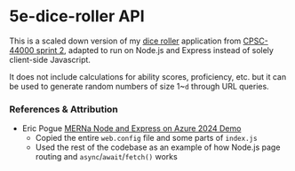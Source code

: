 # 5e-dice-roller API


This is a scaled down version of my [dice roller](https://blue-flower-09e983b10.4.azurestaticapps.net/) application from [CPSC-44000 sprint 2]((https://github.com/mszost/cpsc-44000/tree/main/sprint-02)), adapted to run on Node.js and Express instead of solely client-side Javascript.


It does not include calculations for ability scores, proficiency, etc. but it can be used to generate random numbers of size 1~`d` through URL queries.


### References & Attribution
- Eric Pogue [MERNa Node and Express on Azure 2024 Demo](https://github.com/EricPogueExampleCode-Web/merna-node-and-express-on-azure-2024https://github.com/EricPogueExampleCode-Web/merna-node-and-express-on-azure-2024)
    - Copied the entire `web.config` file and some parts of `index.js`
    - Used the rest of the codebase as an example of how Node.js page routing and `async`/`await`/`fetch()` works